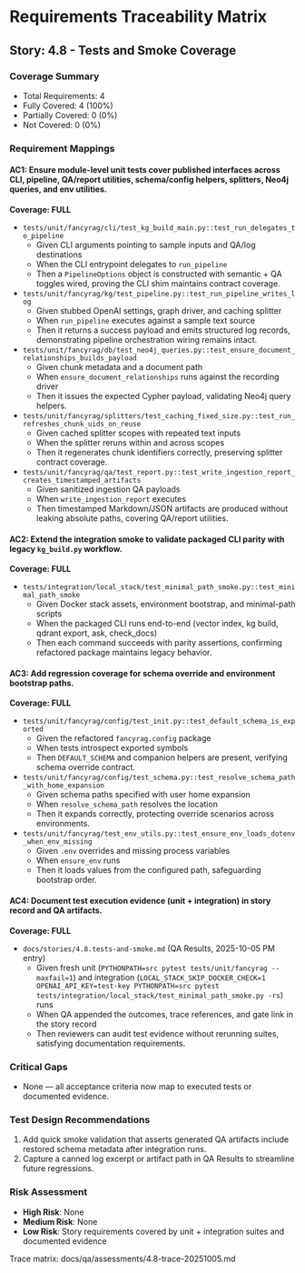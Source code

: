 # Requirements Traceability Matrix

## Story: 4.8 - Tests and Smoke Coverage

### Coverage Summary
- Total Requirements: 4
- Fully Covered: 4 (100%)
- Partially Covered: 0 (0%)
- Not Covered: 0 (0%)

### Requirement Mappings

#### AC1: Ensure module-level unit tests cover published interfaces across CLI, pipeline, QA/report utilities, schema/config helpers, splitters, Neo4j queries, and env utilities.
**Coverage: FULL**
- `tests/unit/fancyrag/cli/test_kg_build_main.py::test_run_delegates_to_pipeline`
  - Given CLI arguments pointing to sample inputs and QA/log destinations
  - When the CLI entrypoint delegates to `run_pipeline`
  - Then a `PipelineOptions` object is constructed with semantic + QA toggles wired, proving the CLI shim maintains contract coverage.
- `tests/unit/fancyrag/kg/test_pipeline.py::test_run_pipeline_writes_log`
  - Given stubbed OpenAI settings, graph driver, and caching splitter
  - When `run_pipeline` executes against a sample text source
  - Then it returns a success payload and emits structured log records, demonstrating pipeline orchestration wiring remains intact.
- `tests/unit/fancyrag/db/test_neo4j_queries.py::test_ensure_document_relationships_builds_payload`
  - Given chunk metadata and a document path
  - When `ensure_document_relationships` runs against the recording driver
  - Then it issues the expected Cypher payload, validating Neo4j query helpers.
- `tests/unit/fancyrag/splitters/test_caching_fixed_size.py::test_run_refreshes_chunk_uids_on_reuse`
  - Given cached splitter scopes with repeated text inputs
  - When the splitter reruns within and across scopes
  - Then it regenerates chunk identifiers correctly, preserving splitter contract coverage.
- `tests/unit/fancyrag/qa/test_report.py::test_write_ingestion_report_creates_timestamped_artifacts`
  - Given sanitized ingestion QA payloads
  - When `write_ingestion_report` executes
  - Then timestamped Markdown/JSON artifacts are produced without leaking absolute paths, covering QA/report utilities.

#### AC2: Extend the integration smoke to validate packaged CLI parity with legacy `kg_build.py` workflow.
**Coverage: FULL**
- `tests/integration/local_stack/test_minimal_path_smoke.py::test_minimal_path_smoke`
  - Given Docker stack assets, environment bootstrap, and minimal-path scripts
  - When the packaged CLI runs end-to-end (vector index, kg build, qdrant export, ask, check_docs)
  - Then each command succeeds with parity assertions, confirming refactored package maintains legacy behavior.

#### AC3: Add regression coverage for schema override and environment bootstrap paths.
**Coverage: FULL**
- `tests/unit/fancyrag/config/test_init.py::test_default_schema_is_exported`
  - Given the refactored `fancyrag.config` package
  - When tests introspect exported symbols
  - Then `DEFAULT_SCHEMA` and companion helpers are present, verifying schema override contract.
- `tests/unit/fancyrag/config/test_schema.py::test_resolve_schema_path_with_home_expansion`
  - Given schema paths specified with user home expansion
  - When `resolve_schema_path` resolves the location
  - Then it expands correctly, protecting override scenarios across environments.
- `tests/unit/fancyrag/test_env_utils.py::test_ensure_env_loads_dotenv_when_env_missing`
  - Given `.env` overrides and missing process variables
  - When `ensure_env` runs
  - Then it loads values from the configured path, safeguarding bootstrap order.

#### AC4: Document test execution evidence (unit + integration) in story record and QA artifacts.
**Coverage: FULL**
- `docs/stories/4.8.tests-and-smoke.md` (QA Results, 2025-10-05 PM entry)
  - Given fresh unit (`PYTHONPATH=src pytest tests/unit/fancyrag --maxfail=1`) and integration (`LOCAL_STACK_SKIP_DOCKER_CHECK=1 OPENAI_API_KEY=test-key PYTHONPATH=src pytest tests/integration/local_stack/test_minimal_path_smoke.py -rs`) runs
  - When QA appended the outcomes, trace references, and gate link in the story record
  - Then reviewers can audit test evidence without rerunning suites, satisfying documentation requirements.

### Critical Gaps
- None — all acceptance criteria now map to executed tests or documented evidence.

### Test Design Recommendations
1. Add quick smoke validation that asserts generated QA artifacts include restored schema metadata after integration runs.
2. Capture a canned log excerpt or artifact path in QA Results to streamline future regressions.

### Risk Assessment
- **High Risk**: None
- **Medium Risk**: None
- **Low Risk**: Story requirements covered by unit + integration suites and documented evidence

Trace matrix: docs/qa/assessments/4.8-trace-20251005.md
